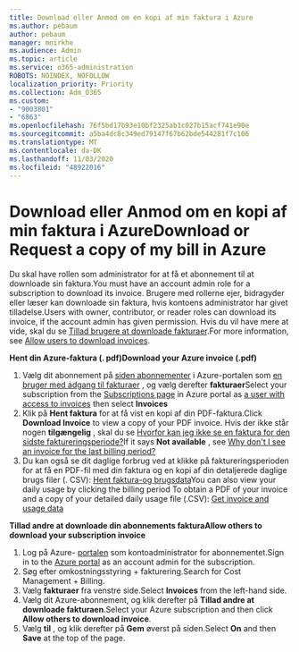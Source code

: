```yaml
---
title: Download eller Anmod om en kopi af min faktura i Azure
ms.author: pebaum
author: pebaum
manager: mnirkhe
ms.audience: Admin
ms.topic: article
ms.service: o365-administration
ROBOTS: NOINDEX, NOFOLLOW
localization_priority: Priority
ms.collection: Adm_O365
ms.custom:
- "9003801"
- "6863"
ms.openlocfilehash: 76f5bd17b93e10bf2325ab1c027b15acf741e90e
ms.sourcegitcommit: a5ba4dc8c349ed79147f67b62bde544281f7c106
ms.translationtype: MT
ms.contentlocale: da-DK
ms.lasthandoff: 11/03/2020
ms.locfileid: "48922016"
---
```

# <a name="download-or-request-a-copy-of-my-bill-in-azure"></a><span data-ttu-id="78b34-102">Download eller Anmod om en kopi af min faktura i Azure</span><span class="sxs-lookup"><span data-stu-id="78b34-102">Download or Request a copy of my bill in Azure</span></span>

<span data-ttu-id="78b34-103">Du skal have rollen som administrator for at få et abonnement til at downloade sin faktura.</span><span class="sxs-lookup"><span data-stu-id="78b34-103">You must have an account admin role for a subscription to download its invoice.</span></span> <span data-ttu-id="78b34-104">Brugere med rollerne ejer, bidragyder eller læser kan downloade sin faktura, hvis kontoens administrator har givet tilladelse.</span><span class="sxs-lookup"><span data-stu-id="78b34-104">Users with owner, contributor, or reader roles can download its invoice, if the account admin has given permission.</span></span> <span data-ttu-id="78b34-105">Hvis du vil have mere at vide, skal du se [Tillad brugere at downloade fakturaer](https://docs.microsoft.com/azure/cost-management-billing/manage/manage-billing-access#opt-in).</span><span class="sxs-lookup"><span data-stu-id="78b34-105">For more information, see [Allow users to download invoices](https://docs.microsoft.com/azure/cost-management-billing/manage/manage-billing-access#opt-in).</span></span>

<span data-ttu-id="78b34-106">**Hent din Azure-faktura (. pdf)**</span><span class="sxs-lookup"><span data-stu-id="78b34-106">**Download your Azure invoice (.pdf)**</span></span>

1. <span data-ttu-id="78b34-107">Vælg dit abonnement på [siden abonnementer](https://portal.azure.com/#blade/Microsoft_Azure_Billing/SubscriptionsBlade) i Azure-portalen som [en bruger med adgang til fakturaer](https://docs.microsoft.com/azure/cost-management-billing/manage/manage-billing-access?WT.mc_id=Portal-Microsoft_Azure_Support) , og vælg derefter **fakturaer**</span><span class="sxs-lookup"><span data-stu-id="78b34-107">Select your subscription from the [Subscriptions page](https://portal.azure.com/#blade/Microsoft_Azure_Billing/SubscriptionsBlade) in Azure portal as [a user with access to invoices](https://docs.microsoft.com/azure/cost-management-billing/manage/manage-billing-access?WT.mc_id=Portal-Microsoft_Azure_Support) then select **Invoices**</span></span>
2. <span data-ttu-id="78b34-108">Klik på **Hent faktura** for at få vist en kopi af din PDF-faktura.</span><span class="sxs-lookup"><span data-stu-id="78b34-108">Click **Download Invoice** to view a copy of your PDF invoice.</span></span> <span data-ttu-id="78b34-109">Hvis der ikke står nogen **tilgængelig** , skal du se [Hvorfor kan jeg ikke se en faktura for den sidste faktureringsperiode?](https://docs.microsoft.com/azure/cost-management-billing/manage/download-azure-invoice-daily-usage-date?WT.mc_id=Portal-Microsoft_Azure_Support#noinvoice)</span><span class="sxs-lookup"><span data-stu-id="78b34-109">If it says **Not available** , see [Why don't I see an invoice for the last billing period?](https://docs.microsoft.com/azure/cost-management-billing/manage/download-azure-invoice-daily-usage-date?WT.mc_id=Portal-Microsoft_Azure_Support#noinvoice)</span></span>
3. <span data-ttu-id="78b34-110">Du kan også se dit daglige forbrug ved at klikke på faktureringsperioden for at få en PDF-fil med din faktura og en kopi af din detaljerede daglige brugs filer (. CSV): [Hent faktura-og brugsdata](https://docs.microsoft.com/azure/cost-management-billing/manage/download-azure-invoice-daily-usage-date?WT.mc_id=Portal-Microsoft_Azure_Support)</span><span class="sxs-lookup"><span data-stu-id="78b34-110">You can also view your daily usage by clicking the billing period To obtain a PDF of your invoice and a copy of your detailed daily usage file (.CSV): [Get invoice and usage data](https://docs.microsoft.com/azure/cost-management-billing/manage/download-azure-invoice-daily-usage-date?WT.mc_id=Portal-Microsoft_Azure_Support)</span></span>  

<span data-ttu-id="78b34-111">**Tillad andre at downloade din abonnements faktura**</span><span class="sxs-lookup"><span data-stu-id="78b34-111">**Allow others to download your subscription invoice**</span></span>

1. <span data-ttu-id="78b34-112">Log på Azure- [portalen](https://portal.azure.com/) som kontoadministrator for abonnementet.</span><span class="sxs-lookup"><span data-stu-id="78b34-112">Sign in to the [Azure portal](https://portal.azure.com/) as an account admin for the subscription.</span></span>
2. <span data-ttu-id="78b34-113">Søg efter omkostningsstyring + fakturering.</span><span class="sxs-lookup"><span data-stu-id="78b34-113">Search for Cost Management + Billing.</span></span>
3. <span data-ttu-id="78b34-114">Vælg **fakturaer** fra venstre side.</span><span class="sxs-lookup"><span data-stu-id="78b34-114">Select **Invoices** from the left-hand side.</span></span>
4. <span data-ttu-id="78b34-115">Vælg dit Azure-abonnement, og klik derefter på **Tillad andre at downloade fakturaen**.</span><span class="sxs-lookup"><span data-stu-id="78b34-115">Select your Azure subscription and then click **Allow others to download invoice**.</span></span>
5. <span data-ttu-id="78b34-116">Vælg **til** , og klik derefter på **Gem** øverst på siden.</span><span class="sxs-lookup"><span data-stu-id="78b34-116">Select **On** and then **Save** at the top of the page.</span></span>
